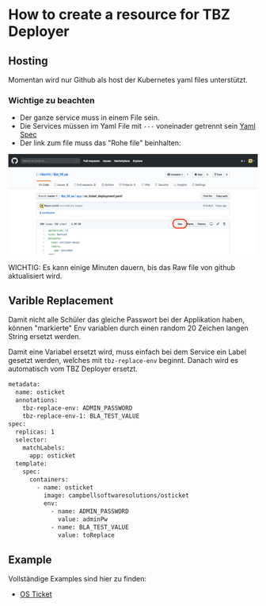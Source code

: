 # How to create a resource for TBZ Deployer

## Hosting

Momentan wird nur Github als host der Kubernetes yaml files unterstützt.

### Wichtige zu beachten

* Der ganze service muss in einem File sein.
* Die Services müssen im Yaml File mit `---` voneinader getrennt sein [Yaml Spec](https://yaml.org/spec/1.2/spec.html#id2760395)
* Der link zum file muss das "Rohe file" beinhalten:  

![Raw file link on github](howto_github_raw.png)

WICHTIG: Es kann einige Minuten dauern, bis das Raw file von github aktualisiert wird.

## Varible Replacement

Damit nicht alle Schüler das gleiche Passwort bei der Applikation haben, können "markierte" Env variablen durch einen random 20 Zeichen langen String ersetzt werden.

Damit eine Variabel ersetzt wird, muss einfach bei dem Service ein Label gesetzt werden, welches mit `tbz-replace-env` beginnt. Danach wird es automatisch vom TBZ Deployer ersetzt.

```
metadata:
  name: osticket
  annotations:
    tbz-replace-env: ADMIN_PASSWORD
    tbz-replace-env-1: BLA_TEST_VALUE 
spec:
  replicas: 1
  selector:
    matchLabels:
      app: osticket
  template:
    spec:
      containers:
        - name: osticket
          image: campbellsoftwaresolutions/osticket
          env:
            - name: ADMIN_PASSWORD
              value: adminPw
            - name: BLA_TEST_VALUE
              value: toReplace
```

## Example

Vollständige Examples sind hier zu finden:

* [OS Ticket](https://raw.githubusercontent.com/nliechti/tbz_hf_va/master/app/os_ticket_deployment.yaml)
